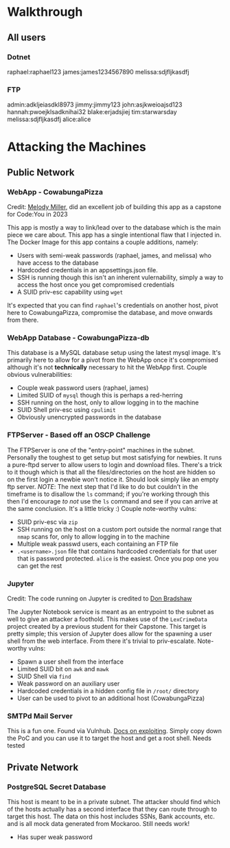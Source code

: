 # Walkthrough

## All users
### Dotnet
raphael:raphael123
james:james1234567890
melissa:sdjfljkasdfj

### FTP
admin:adkljeiasdkl8973
jimmy:jimmy123
john:asjkweioajsd123
hannah:pwoejklsadknihai32
blake:erjadsjiej
tim:starwarsday
melissa:sdjfljkasdfj
alice:alice

# Attacking the Machines
## Public Network
### WebApp - CowabungaPizza
Credit: [Melody Miller](https://github.com/8bitmel0dee/CowabungaPizza), did an excellent job of building this app as a capstone for Code:You in 2023

This app is mostly a way to link/lead over to the database which is the main piece we care about. This app has a single intentional flaw that I injected in. The Docker Image for this app contains a couple additions, namely:
- Users with semi-weak passwords (raphael, james, and melissa) who have access to the database
- Hardcoded credentials in an appsettings.json file.
- SSH is running though this isn't an inherent vulernability, simply a way to access the host once you get compromised credentials
- A SUID priv-esc capability using `wget`

It's expected that you can find `raphael`'s credentials on another host, pivot here to CowabungaPizza, compromise the database, and move onwards from there.


### WebApp Database - CowabungaPizza-db
This database is a MySQL database setup using the latest mysql image. It's primarily here to allow for a pivot from the WebApp once it's compromised although it's not __technically__ necessary to hit the WebApp first. Couple obvious vulnerabilities:
- Couple weak password users (raphael, james)
- Limited SUID of `mysql` though this is perhaps a red-herring
- SSH running on the host, only to allow logging in to the machine
- SUID Shell priv-esc using `cpulimit`
- Obviously unencrypted passwords in the database


### FTPServer - Based off an OSCP Challenge
The FTPServer is one of the "entry-point" machines in the subnet. Personally the toughest to get setup but most satisfying for newbies. It runs a pure-ftpd server to allow users to login and download files. There's a trick to it though which is that all the files/directories on the host are hidden so on the first login a newbie won't notice it. Should look simply like an empty ftp server. *NOTE*: The next step that I'd like to do but couldn't in the timeframe is to disallow the `ls` command; if you're working through this then I'd encourage *to not* use the `ls` command and see if you can arrive at the same conclusion. It's a little tricky :)
Couple note-worthy vulns:
- SUID priv-esc via `zip`
- SSH running on the host on a custom port outside the normal range that `nmap` scans for, only to allow logging in to the machine
- Multiple weak passwd users, each containing an FTP file
- `.<username>.json` file that contains hardcoded credentials for that user that is password protected. `alice` is the easiest. Once you pop one you can get the rest

### Jupyter
Credit: The code running on Jupyter is credited to [Don Bradshaw](https://github.com/DonBradshawUS/LexCrimeData)

The Jupyter Notebook service is meant as an entrypoint to the subnet as well to give an attacker a foothold. This makes use of the `LexCrimeData` project created by a previous student for their Capstone. This target is pretty simple; this version of Jupyter does allow for the spawning a user shell from the web interface. From there it's trivial to priv-escalate.
Note-worthy vulns:
- Spawn a user shell from the interface
- Limited SUID bit on `awk` and `mawk`
- SUID Shell via `find`
- Weak password on an auxiliary user
- Hardcoded credentials in a hidden config file in `/root/` directory
- User can be used to pivot to an additional host (CowabungaPizza)


### SMTPd Mail Server
This is a fun one. Found via Vulnhub. [Docs on exploiting](https://github.com/vulhub/vulhub/tree/master/opensmtpd/CVE-2020-7247).
Simply copy down the PoC and you can use it to target the host and get a root shell. Needs tested


## Private Network
### PostgreSQL Secret Database
This host is meant to be in a private subnet. The attacker should find which of the hosts actually has a second interface that they can route through to target this host. The data on this host includes SSNs, Bank accounts, etc. and is all mock data generated from Mockaroo.
Still needs work!
- Has super weak password